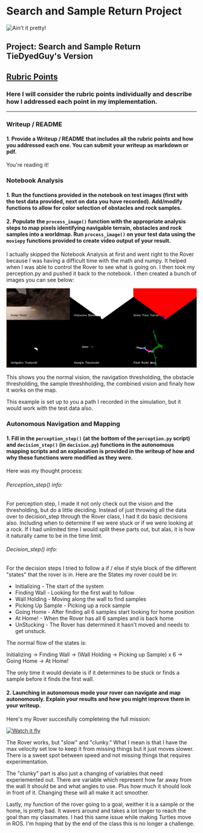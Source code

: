 [//]: # (Image References)
[image_0]: ./misc/rover_image.jpg
[image_1]: ./misc/CaptureOfNotebook.png
# Search and Sample Return Project
![Ain't it pretty!][image_0] 

## Project: Search and Sample Return TieDyedGuy's Version

## [Rubric Points](https://review.udacity.com/#!/rubrics/916/view)
### Here I will consider the rubric points individually and describe how I addressed each point in my implementation.  

---
### Writeup / README

#### 1. Provide a Writeup / README that includes all the rubric points and how you addressed each one.  You can submit your writeup as markdown or pdf.  

You're reading it!

### Notebook Analysis
#### 1. Run the functions provided in the notebook on test images (first with the test data provided, next on data you have recorded). Add/modify functions to allow for color selection of obstacles and rock samples.

#### 2. Populate the `process_image()` function with the appropriate analysis steps to map pixels identifying navigable terrain, obstacles and rock samples into a worldmap.  Run `process_image()` on your test data using the `moviepy` functions provided to create video output of your result. 

I actually skipped the Notebook Analysis at first and went right to the Rover because I was having a difficult time with
the math and numpy.  It helped when I was able to control the Rover to see what is going on.  I then took my perception.py
and pushed it back to the notebook.  I then created a bunch of images you can see below:

![My Map][image_1]

This shows you the normal vision, the navigation thresholding, the obstacle thresholding, the sample threshholding, the combined vision and finaly how it works on the map.

This example is set up to you a path I recorded in the simulation, but it would work with the test data also.


### Autonomous Navigation and Mapping

#### 1. Fill in the `perception_step()` (at the bottom of the `perception.py` script) and `decision_step()` (in `decision.py`) functions in the autonomous mapping scripts and an explanation is provided in the writeup of how and why these functions were modified as they were.

Here was my thought process:

###### Perception_step() info:
For perception step, I made it not only check out the vision and the thresholding, but do a little deciding.  Instead of just throwing all the data over to decision_step through the Rover class, I had it do basic decisions also.  Including when to determine if we were stuck or if we were looking at a rock.  If I had unlimited time I would split these parts out, but alas, it is how it naturally came to be in the time limit.

###### Decision_step() info:
For the decision steps I tried to follow a if / else if style block of the different "states" that the rover is in.  Here are the States my rover could be in:

* Initializing - The start of the system
* Finding Wall - Looking for the first wall to follow
* Wall Holding - Moving along the wall to find samples
* Picking Up Sample - Picking up a rock sample
* Going Home - After finding all 6 samples start looking for home position
* At Home! - When the Rover has all 6 samples and is back home
* UnStucking - The Rover has determined it hasn't moved and needs to get unstuck.

The normal flow of the states is:

Initializing -> Finding Wall -> (Wall Holding -> Picking up Sample) x 6 -> Going Home -> At Home!

The only time it would deviate is if it determines to be stuck or finds a sample before it finds the first wall.


#### 2. Launching in autonomous mode your rover can navigate and map autonomously.  Explain your results and how you might improve them in your writeup.  

Here's my Rover succesfully completeing the full mission:

[![Watch it fly](http://img.youtube.com/vi/hz7pkGAQbP8/0.jpg)](http://www.youtube.com/watch?v=hz7pkGAQbP8 "Mars Rover - TieDyedGuy")

The Rover works, but "slow" and "clunky."  What I mean is that I have the max velocity set low to keep it from missing things but it just moves slower.  There is a sweet spot between speed and not missing things that requires experimentation.

The "clunky" part is also just a changing of variables that need experiemented out.  There are variable which represent how far away from the wall it should be and what angles to use.  Plus how much it should look in front of it.  Changing these will all make it act smoother.

Lastly, my function of the rover going to a goal, weither it is a sample or the home, is pretty bad.  It wavers around and takes a lot longer to reach the goal than my classmates.  I had this same issue while making Turtles move in ROS.  I'm hoping that by the end of the class this is no longer a challenge.
